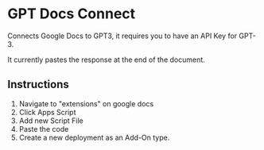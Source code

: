 # GPT Docs Connect
Connects Google Docs to GPT3, it requires you to have an API Key for GPT-3. 

It currently pastes the response at the end of the document.

## Instructions
1. Navigate to "extensions" on google docs 
2. Click Apps Script
3. Add new Script File
4. Paste the code
5. Create a new deployment as an Add-On type.

